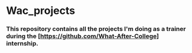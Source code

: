 # Wac_projects
### This repository contains all the projects I'm doing as a trainer during the [https://github.com/What-After-College] internship.
